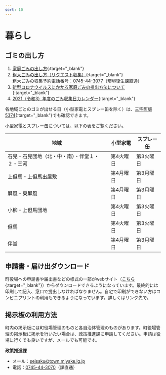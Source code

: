 ```yaml
---
sort: 10
---
```


# 暮らし
## ゴミの出し方

1. [家庭ごみの出し方](https://www.town.miyake.lg.jp/kurashi/sumai/post_98.html){:target="_blank"}
2. [粗大ごみの出し方（リクエスト収集）](https://www.town.miyake.lg.jp/kurashi/sumai/post_157.html){:target="_blank"}  
粗大ごみの収集予約電話番号：[0745-44-3077](tel:0745443077)（環境衛生課直通）
3. [新型コロナウイルスにかかる家庭ごみの排出方法について](https://www.town.miyake.lg.jp/kurashi/sumai/post_559.html){:target="_blank"}
4. [2021（令和3）年度のごみ収集日カレンダー](https://www.town.miyake.lg.jp/kurashi/sumai/post_764.html){:target="_blank"}

各地域ごとのゴミが出せる日（小型家電とスプレー缶を除く）は、[三宅町版5374](http://miyake.5374.jp){:target="_blank"}でも確認できます。

小型家電とスプレー缶については、以下の表をご覧ください。

|地域|小型家電|スプレー缶|
| ------- | ------- | -------- |
|石見・石見団地（北・中・南）・伴堂１・２・三河|第4火曜日|第3火曜日|
|上但馬・上但馬出屋敷|第4月曜日|第3月曜日|
|屏風・東屏風|第4月曜日|第3月曜日|
|小柳・上但馬団地|第4火曜日|第3火曜日|
|但馬|第4火曜日|第3火曜日|
|伴堂|第4月曜日|第3月曜日|

## 申請書・届け出ダウンロード
町役場への申請書や届出書などの様式の一部がwebサイト（[こちら](https://www.town.miyake.lg.jp/apform.html){:target="_blank"}）からダウンロードできるようになっています。最終的には印刷して記入、窓口で提出しなければなりません。自宅で印刷ができない方はコンビニプリントの利用もできるようになっています。詳しくはリンク先で。

## 掲示板の利用方法
町内の掲示板には町役場管理のものと各自治体管理のものがあります。町役場管理の掲示板に掲示を行いたい場合は、政策推進課に申請してください。申請は役場に行くでも良いですが、メールでも可能です。

**政策推進課**
- メール：[seisaku@town.miyake.lg.jp](mailto:seisaku@town.miyake.lg.jp)
- 電話：[0745-44-3070](tel:0745443070)（課直通）
